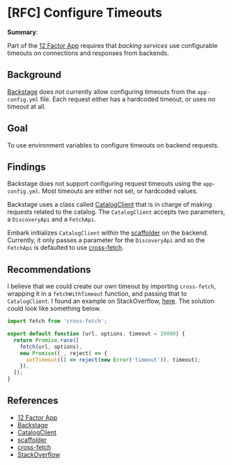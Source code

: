 # [RFC] Configure Timeouts

**Summary**:

Part of the [12 Factor App](https://cloudposse.com/12-factor-app/) requires that _backing services_ use configurable timeouts on connections and responses from backends.

## Background

[Backstage](https://backstage.io/) does not currently allow configuring timeouts from the `app-config.yml` file. Each request either has a hardcoded timeout, or uses no timeout at all.

## Goal

To use environment variables to configure timeouts on backend requests.

## Findings

Backstage does not support configuring request timeouts using the `app-config.yml`. Most timeouts are either not set, or hardcoded values.

Backstage uses a class called [CatalogClient](https://github.com/backstage/backstage/blob/master/packages/catalog-client/src/CatalogClient.ts#L48) that is in charge of making requests related to the catalog. The `CatalogClient` accepts two parameters, a `DiscoveryApi` and a `FetchApi`.

Embark initializes `CatalogClient` within the [scaffolder](https://github.com/department-of-veterans-affairs/lighthouse-backstage/blob/configure-timeouts/packages/backend/src/plugins/scaffolder.ts#L18) on the backend. Currently, it only passes a parameter for the `DiscoveryApi` and so the `FetchApi` is defaulted to use [cross-fetch](https://www.npmjs.com/package/cross-fetch).

## Recommendations

I believe that we could create our own timeout by importing `cross-fetch`, wrapping it in a `fetchWithTimeout` function, and passing that to `CatalogClient`. I found an example on StackOverflow, [here](https://stackoverflow.com/questions/46946380/fetch-api-request-timeout). The solution could look like something below.

```js
import fetch from 'cross-fetch';

export default function (url, options, timeout = 10000) {
  return Promise.race([
    fetch(url, options),
    new Promise((_, reject) => {
      setTimeout(() => reject(new Error('timeout')), timeout);
    }),
  ]);
}
```

## References

- [12 Factor App](https://cloudposse.com/12-factor-app/)
- [Backstage](https://backstage.io/)
- [CatalogClient](https://github.com/backstage/backstage/blob/master/packages/catalog-client/src/CatalogClient.ts#L48)
- [scaffolder](https://github.com/department-of-veterans-affairs/lighthouse-backstage/blob/configure-timeouts/packages/backend/src/plugins/scaffolder.ts#L18)
- [cross-fetch](https://www.npmjs.com/package/cross-fetch)
- [StackOverflow](https://stackoverflow.com/questions/46946380/fetch-api-request-timeout)
